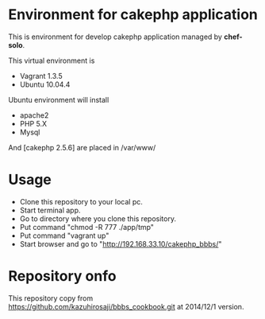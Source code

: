 # Environment for cakephp application

This is environment for develop cakephp application managed by **chef-solo**.

This virtual environment is
- Vagrant 1.3.5
- Ubuntu 10.04.4

Ubuntu environment will install
- apache2
- PHP 5.X
- Mysql

And [cakephp 2.5.6] are placed in /var/www/

# Usage
- Clone this repository to your local pc.
- Start terminal app.
- Go to directory where you clone this repository.
- Put command "chmod -R 777 ./app/tmp"
- Put command "vagrant up"
- Start browser and go to "http://192.168.33.10/cakephp_bbbs/"

# Repository onfo
This repository copy from
https://github.com/kazuhirosaji/bbbs_cookbook.git at 2014/12/1 version.
